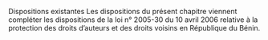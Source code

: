 Dispositions existantes
Les dispositions du présent chapitre viennent compléter les dispositions de la loi n° 2005-30 du 10 avril 2006 relative à la protection des droits d’auteurs et des droits voisins en République du Bénin.